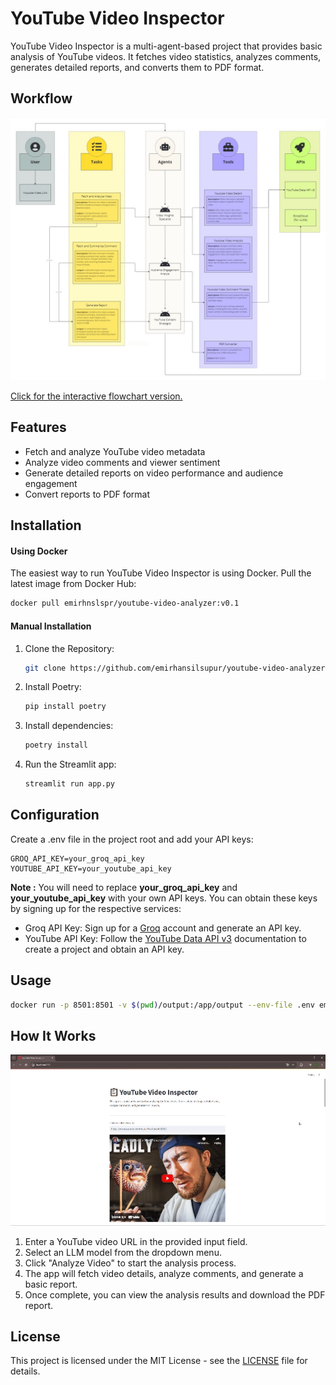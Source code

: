 # YouTube Video Inspector

YouTube Video Inspector is a multi-agent-based project that provides basic analysis of YouTube videos. It fetches video statistics, analyzes comments, generates detailed reports, and converts them to PDF format.

## Workflow

![](assets/Flowchart_yt.jpg)

[Click for the interactive flowchart version.](https://miro.com/app/board/uXjVKjutOC8=/?share_link_id=151983055691)
## Features

- Fetch and analyze YouTube video metadata
- Analyze video comments and viewer sentiment
- Generate detailed reports on video performance and audience engagement
- Convert reports to PDF format

## Installation
#### Using Docker

The easiest way to run YouTube Video Inspector is using Docker. Pull the latest image from Docker Hub:

```bash
docker pull emirhnslspr/youtube-video-analyzer:v0.1
```

#### Manual Installation
    
1. Clone the Repository:
    ```bash
    git clone https://github.com/emirhansilsupur/youtube-video-analyzer.git
    ```
2. Install Poetry:
    ```bash
   pip install poetry
   ```
3. Install dependencies:
    ```bash
   poetry install
   ```   
3. Run the Streamlit app:
    ```bash
   streamlit run app.py
   ```      

## Configuration   
Create a .env file in the project root and add your API keys:

```
GROQ_API_KEY=your_groq_api_key
YOUTUBE_API_KEY=your_youtube_api_key
```

**Note :** You will need to replace **your_groq_api_key** and **your_youtube_api_key** with your own API keys. You can obtain these keys by signing up for the respective services:

- Groq API Key: Sign up for a [Groq](https://console.groq.com/keys) account and generate an API key.
- YouTube API Key: Follow the [YouTube Data API v3](https://developers.google.com/youtube/v3/getting-started) documentation to create a project and obtain an API key.

## Usage

```bash
docker run -p 8501:8501 -v $(pwd)/output:/app/output --env-file .env emirhnslspr/youtube-video-analyzer:v0.1
```

## How It Works
![](assets/YouTubeVideoInspector.gif)

1. Enter a YouTube video URL in the provided input field.
2. Select an LLM model from the dropdown menu.
3. Click "Analyze Video" to start the analysis process.
4. The app will fetch video details, analyze comments, and generate a basic report.
5. Once complete, you can view the analysis results and download the PDF report.

## License

This project is licensed under the MIT License - see the [LICENSE](./LICENSE) file for details.